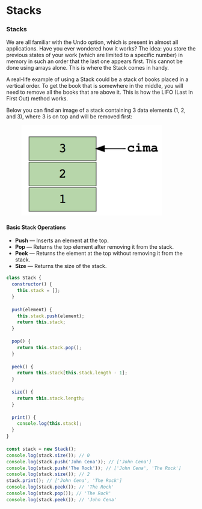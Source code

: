 # Stacks

### Stacks

We are all familiar with the Undo option, which is present in almost all applications. Have you ever wondered how it works? The idea: you store the previous states of your work (which are limited to a specific number) in memory in such an order that the last one appears first. This cannot be done using arrays alone. This is where the Stack comes in handy.

A real-life example of using a Stack could be a stack of books placed in a vertical order. To get the book that is somewhere in the middle, you will need to remove all the books that are above it. This is how the LIFO (Last In First Out) method works.

Below you can find an image of a stack containing 3 data elements (1, 2, and 3), where 3 is on top and will be removed first:

<figure><img src="../.gitbook/assets/image (3).png" alt="" width="375"><figcaption></figcaption></figure>

#### Basic Stack Operations

* **Push** — Inserts an element at the top.
* **Pop** — Returns the top element after removing it from the stack.
* **Peek** — Returns the element at the top without removing it from the stack.
* **Size** — Returns the size of the stack.

```javascript
class Stack {
  constructor() {
    this.stack = [];
  }

  push(element) {
    this.stack.push(element);
    return this.stack;
  }

  pop() {
    return this.stack.pop();
  }

  peek() {
    return this.stack[this.stack.length - 1];
  }

  size() {
    return this.stack.length;
  }

  print() {
    console.log(this.stack);
  }
}

const stack = new Stack();
console.log(stack.size()); // 0
console.log(stack.push('John Cena')); // ['John Cena']
console.log(stack.push('The Rock')); // ['John Cena', 'The Rock']
console.log(stack.size()); // 2
stack.print(); // ['John Cena', 'The Rock']
console.log(stack.peek()); // 'The Rock'
console.log(stack.pop()); // 'The Rock'
console.log(stack.peek()); // 'John Cena'
```
